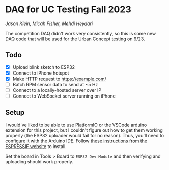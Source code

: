 # DAQ for UC Testing Fall 2023

_Jason Klein, Micah Fisher, Mehdi Heydari_

The competition DAQ didn't work very consistently, so this is some new DAQ code that will be used for the Urban Concept testing on 9/23.

## Todo

- [x] Upload blink sketch to ESP32
- [x] Connect to iPhone hotspot
- [x] Make HTTP request to https://example.com/
- [ ] Batch RPM sensor data to send at ~5 Hz
- [ ] Connect to a locally-hosted server over IP
- [ ] Connect to WebSocket server running on iPhone

## Setup

I would've liked to be able to use PlatformIO or the VSCode arduino extension for this project, but I couldn't figure out how to get them working properly (the ESP32 uploader would fail for no reason). Thus, you'll need to configure it with the Arduino IDE. Follow [these instructions from the ESPRESSIF website](https://docs.espressif.com/projects/arduino-esp32/en/latest/installing.html) to install.

Set the board in Tools > Board to `ESP32 Dev Module` and then verifying and uploading should work properly.
